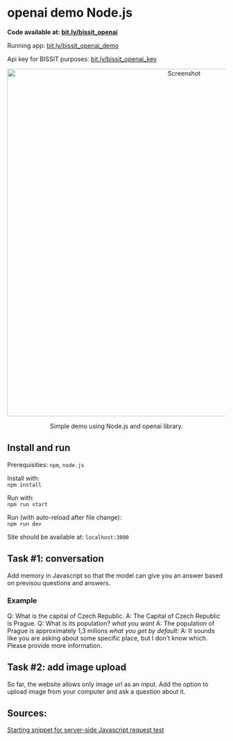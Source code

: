# openai demo Node.js

**Code available at: [bit.ly/bissit_openai](https://bit.ly/bissit_openai)**

Running app: [bit.ly/bissit_openai_demo](https://bit.ly/bissit_openai_demo)

Api key for BISSIT purposes: [bit.ly/bissit_openai_key](https://bit.ly/bissit_openai_key)

<p align="center">
  <img src="assets/screenshot.png" alt="Screenshot" width="800"/>
</p>
<p align="center">
  Simple demo using Node.js and openai library.
</p>

## Install and run
Prerequisities: `npm`, `node.js`

Install with:<br>
`npm install`

Run with:<br>
`npm run start`

Run (with auto-reload after file change):<br>
`npm run dev`

Site should be available at: `localhost:3000`

## Task #1: conversation
Add memory in Javascript so that the model can give you an answer based on previsou questions and answers.
### Example
Q: What is the capital of Czech Republic.
A: The Capital of Czech Republic is Prague.
Q: What is its population?
*what you want*
A: The population of Prague is approximately 1,3 milions
*what you get by default:*
A: It sounds like you are asking about some specific place, but I don't know which. Please provide more information.

## Task #2: add image upload
So far, the website allows only image url as an input. Add the option to upload image from your computer and ask a question about it.


## Sources:

[Starting snippet for server-side Javascript request test](https://platform.openai.com/docs/quickstart?context=node)

